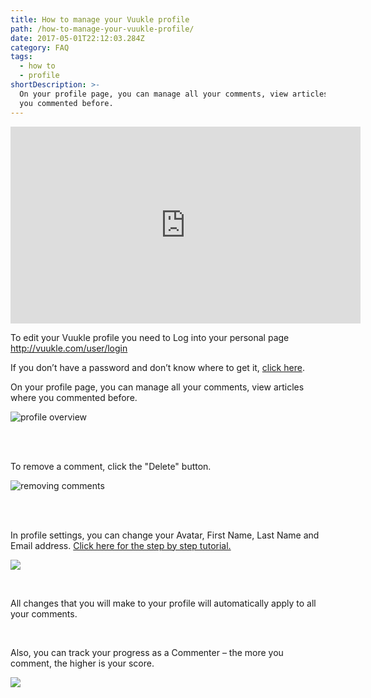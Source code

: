 ```yaml
---
title: How to manage your Vuukle profile
path: /how-to-manage-your-vuukle-profile/
date: 2017-05-01T22:12:03.284Z
category: FAQ
tags:
  - how to
  - profile
shortDescription: >-
  On your profile page, you can manage all your comments, view articles where
  you commented before.
---
```

<iframe width="560" height="315" src="https://www.youtube.com/embed/Qn441_nkgcI" frameborder="0" allowfullscreen></iframe>

To edit your Vuukle profile you need to Log into your personal page <http://vuukle.com/user/login>

If you don’t have a password and don’t know where to get it, [click here](https://docs.vuukle.com/how-can-i-log-in-if-i-have-forgotten-or-dont-know-my-password/).

On your profile page, you can manage all your comments, view articles where you commented before.

![profile overview](/img/public-profile-3.png)

<br>

<br>

To remove a comment, click the "Delete" button. 

![removing comments](/img/delete-a-comment.png)

<br>

<br>

In profile settings, you can change your Avatar, First Name, Last Name and Email address. [Click here for the step by step tutorial.](https://docs.vuukle.com/how-do-i-upload-or-change-my-avatar-image/)

![](/img/upload-avatar.png)

<br>

All changes that you will make to your profile will automatically apply to all your comments.

<br>

Also, you can track your progress as a Commenter – the more you comment, the higher is your score.

![](/img/total-comments-replies-votes.png)
